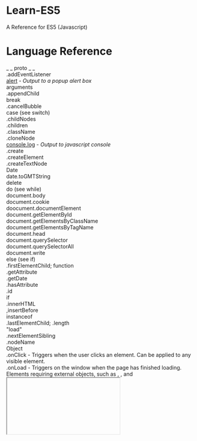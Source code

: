 # Learn-ES5
A Reference for ES5 (Javascript)

# Language Reference
_ _ proto _ _\
.addEventListener\
[alert](alert.js) - <i>Output to a popup alert box</i>\
arguments\
.appendChild\
break\
.cancelBubble\
case (see switch)\
.childNodes\
.children\
.className\
.cloneNode\
[console.log](console.log.js) - <i>Output to javascript console</i>\
.create\
.createElement\
.createTextNode\
Date\
date.toGMTString\
delete\
do (see while)\
document.body\
document.cookie\
doocument.documentElement\
document.getElementById\
document.getElementsByClassName\
document.getElementsByTagName\
document.head\
document.querySelector\
document.querySelectorAll\
document.write\
else (see if)\
.firstElementChild;
function\
.getAttribute\
.getDate\
.hasAttribute\
.id\
if\
.innerHTML\
,insertBefore\
instanceof\
.lastElementChild;
.length\
"load"\
.nextElementSibling\
.nodeName\
Object\
.onClick - Triggers when the user clicks an element. Can be applied to any visible element.\
.onLoad - Triggers on the window when the page has finished loading. Elements requiring external objects, such as <img>, <link>, and <iframe>, also have this event.\
.onMouseOver - Triggers when the user moves the mouse pointer onto an element.\
.onMouseOut - Triggers when the user moves the mouse pointer out of an element.\
.onSubmit - Triggers on &lt;form&gt; element when a form is submitted.\
.onFocus - Triggers when an element gains input focus. Most often used with form elements.\
.onBlur - Triggers when input focus is lost. Most often used with form elements.\
.parentNode\
parseFloat\
parseInt\
pop\
.previousElementSibling\
push\
.prototype\
.removeChild\
.removeEventListener\
replaceChild\
return\
.setAttribute\
.setDate\
.split\
.style.backgroundColor \
switch\
sum\
.tagName\
,target\
.textContent\
.toLowerCase\
.toUpperCase\
.type\
typeof\
unescape\
var\
while\
window.setTimeout\
window.event

# Syntax

Comments\
Escape Characters\
Operators

# Features

Constructor Functions\
Objects\
Object Literals\
Object Methods\
Object Properties
